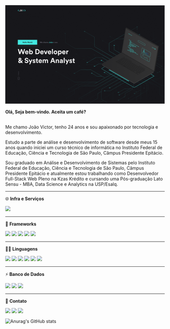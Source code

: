 <img src="https://github.com/Golden-Sheep/Golden-Sheep/raw/main/helloworld.png">

**Olá, Seja bem-vindo. Aceita um café?** <br><br>

Me chamo João Victor, tenho 24 anos e sou apaixonado por tecnologia e desenvolvimento.

Estudo a parte de análise e desenvolvimento de software desde meus 15 anos quando iniciei um curso técnico de informática no Instituto Federal de Educação, Ciência e Tecnologia de São Paulo, Câmpus Presidente Epitácio.

Sou graduado em Análise e Desenvolvimento de Sistemas pelo Instituto Federal de Educação, Ciência e Tecnologia de São Paulo, Câmpus Presidente Epitácio e atualmente estou trabalhando como Desenvolvedor Full-Stack Web Pleno na Kzas Krédito e cursando uma Pós-graduação Lato Sensu - MBA, Data Science e Analytics na USP/Esalq.

---

🌐 **Infra e Serviços**

<a href="https://aws.amazon.com" target="_blank"><img src="https://img.shields.io/badge/Amazon_AWS-232F3E?style=for-the-badge&logo=amazon-aws&logoColor=white"></a>

---

🚀 **Frameworks**

<a href="https://laravel.com" target="_blank"><img src="https://img.shields.io/badge/Laravel-FF2D20?style=for-the-badge&logo=laravel&logoColor=white"></a>
<a href="https://flutter.dev" target="_blank"><img src="https://img.shields.io/badge/Flutter-02569B?style=for-the-badge&logo=flutter&logoColor=white"></a>
<a href="https://nodejs.org" target="_blank"><img src="https://img.shields.io/badge/Node.js-43853D?style=for-the-badge&logo=node.js&logoColor=white"></a>
<a href="https://getbootstrap.com" target="_blank"><img src="https://img.shields.io/badge/Bootstrap-563D7C?style=for-the-badge&logo=bootstrap&logoColor=white"></a>
<a href="https://vuejs.org" target="_blank"><img src="https://img.shields.io/badge/Vue.js-35495E?style=for-the-badge&logo=vuedotjs&logoColor=4FC08D"></a>

---

👩‍💻 **Linguagens**

<a href="https://www.cprogramming.com" target="_blank"><img src="https://img.shields.io/badge/C-00599C?style=for-the-badge&logo=c&logoColor=white"></a>
<a href="https://www.php.net" target="_blank"><img src="https://img.shields.io/badge/PHP-777BB4?style=for-the-badge&logo=php&logoColor=white"></a>
<a href="https://dart.dev" target="_blank"><img src="https://img.shields.io/badge/Dart-0175C2?style=for-the-badge&logo=dart&logoColor=white"></a>
<a href="https://developer.mozilla.org/en-US/docs/Web/JavaScript" target="_blank"><img src="https://img.shields.io/badge/JavaScript-323330?style=for-the-badge&logo=javascript&logoColor=F7DF1E"></a>
<a href="https://developer.mozilla.org/en-US/docs/Web/HTML" target="_blank"><img src="https://img.shields.io/badge/HTML5-E34F26?style=for-the-badge&logo=html5&logoColor=white"></a>
<a href="https://developer.mozilla.org/en-US/docs/Web/CSS" target="_blank"><img src="https://img.shields.io/badge/CSS3-1572B6?style=for-the-badge&logo=css3&logoColor=white"></a>

---

⚡ **Banco de Dados**

<a href="https://www.mysql.com" target="_blank"><img src="https://img.shields.io/badge/MySQL-00000F?style=for-the-badge&logo=mysql&logoColor=white"></a>
<a href="https://www.postgresql.org" target="_blank"><img src="https://img.shields.io/badge/PostgreSQL-316192?style=for-the-badge&logo=postgresql&logoColor=white"></a>
<a href="https://www.mongodb.com" target="_blank"><img src="https://img.shields.io/badge/MongoDB-4EA94B?style=for-the-badge&logo=mongodb&logoColor=white"></a>

---

📱 **Contato**

<a href="https://www.linkedin.com/in/jv-developer/" target="_blank"><img src="https://img.shields.io/badge/LinkedIn-0077B5?style=for-the-badge&logo=linkedin&logoColor=white"></a>
<a href="mailto:cursedvictor@gmail.com"><img src="https://img.shields.io/badge/Gmail-D14836?style=for-the-badge&logo=gmail&logoColor=white"></a>
<a href="https://api.whatsapp.com/send?phone=5518996879516" target="_blank"><img src="https://img.shields.io/badge/WhatsApp-25D366?style=for-the-badge&logo=whatsapp&logoColor=white"></a>

![Anurag's GitHub stats](https://github-readme-stats.vercel.app/api?username=Golden-Sheep&show_icons=true&theme=tokyonight&count_private=true)
